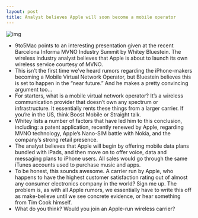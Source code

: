 ```yaml
---
layout: post
title: Analyst believes Apple will soon become a mobile operator
---
```

![img](http://media.idownloadblog.com/wp-content/uploads/2012/05/apple-carrier.jpg)
* 9to5Mac points to an interesting presentation given at the recent Barcelona Informa MVNO Industry Summit by Whitey Bluestein. The wireless industry analyst believes that Apple is about to launch its own wireless service courtesy of MVNO.
* This isn’t the first time we’ve heard rumors regarding the iPhone-makers becoming a Mobile Virtual Network Operator, but Bluestein believes this is set to happen in the “near future.” And he makes a pretty convincing argument too…
* For starters, what is a mobile virtual network operator? It’s a wireless communication provider that doesn’t own any spectrum or infrastructure. It essentially rents these things from a larger carrier. If you’re in the US, think Boost Mobile or Straight talk.
* Whitey lists a number of factors that have led him to this conclusion, including: a patent application, recently renewed by Apple, regarding MVNO technology, Apple’s Nano-SIM battle with Nokia, and the company’s strong retail presence.
* The analyst believes that Apple will begin by offering mobile data plans bundled with iPads, and then move on to offer voice, data and messaging plans to iPhone users. All sales would go through the same iTunes accounts used to purchase music and apps.
* To be honest, this sounds awesome. A carrier run by Apple, who happens to have the highest customer satisfaction rating out of almost any consumer electronics company in the world? Sign me up. The problem is, as with all Apple rumors, we essentially have to write this off as make-believe until we see concrete evidence, or hear something from Tim Cook himself.
* What do you think? Would you join an Apple-run wireless carrier?

